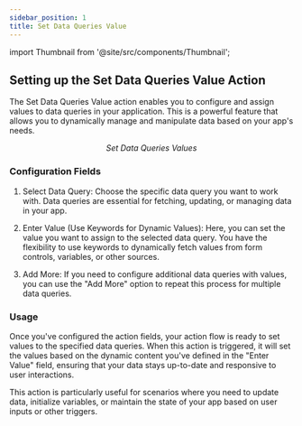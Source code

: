 ```yaml
---
sidebar_position: 1
title: Set Data Queries Value
---
```



import Thumbnail from '@site/src/components/Thumbnail';

## Setting up the Set Data Queries Value Action

The Set Data Queries Value action enables you to configure and assign values to data queries in your application. This is a powerful feature that allows you to dynamically manage and manipulate data based on your app's needs.


<figure>
<Thumbnail src="/img/reference/actionflow-blocks/set-data-queries-value/set-data-queries-value.png" alt="Set Data Queries Values" />
<figcaption align='center'><i>Set Data Queries Values</i></figcaption>
</figure>


### Configuration Fields

<figure>
<Thumbnail src="/img/reference/actionflow-blocks/set-data-queries-value/feild.jpeg" alt="Set Data Queries Values" />
</figure>

1.  Select Data Query: Choose the specific data query you want to work with. Data queries are essential for fetching, updating, or managing data in your app.

3. Enter Value (Use Keywords for Dynamic Values): Here, you can set the value you want to assign to the selected data query. You have the flexibility to use keywords to dynamically fetch values from form controls, variables, or other sources.

4. Add More: If you need to configure additional data queries with values, you can use the "Add More" option to repeat this process for multiple data queries.

### Usage

Once you've configured the action fields, your action flow is ready to set values to the specified data queries. When this action is triggered, it will set the values based on the dynamic content you've defined in the "Enter Value" field, ensuring that your data stays up-to-date and responsive to user interactions.

This action is particularly useful for scenarios where you need to update data, initialize variables, or maintain the state of your app based on user inputs or other triggers.
